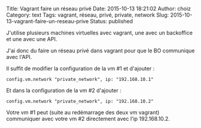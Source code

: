 Title: Vagrant faire un réseau privé
Date: 2015-10-13 18:21:02
Author: choiz
Category: text
Tags: vagrant, réseau, privé, private, network
Slug: 2015-10-13-vagrant-faire-un-reseau-prive
Status: published

J'utilise plusieurs machines virtuelles avec vagrant, une avec un
backoffice et une avec une API.

J'ai donc du faire un réseau privé dans vagrant pour que le BO
communique avec l'API.

Il suffit de modifier la configuration de la vm \#1 et d'ajouter :

    config.vm.network "private_network", ip: "192.168.10.1"

Et dans la configuration de la vm \#2 d'ajouter :

    config.vm.network "private_network", ip: "192.168.10.2"

Votre vm \#1 peut (suite au redémarrage des deux vm vagrant) communiquer
avec votre vm \#2 directement avec l'ip 192.168.10.2.
